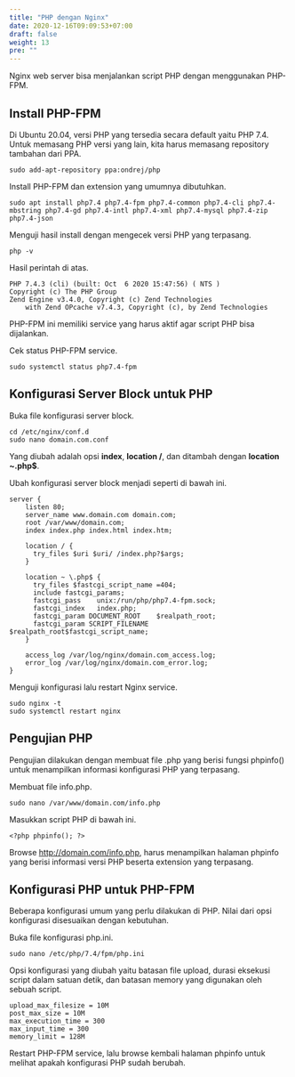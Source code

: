 ```yaml
---
title: "PHP dengan Nginx"
date: 2020-12-16T09:09:53+07:00
draft: false
weight: 13
pre: ""
---
```


Nginx web server bisa menjalankan script PHP dengan menggunakan PHP-FPM.

## Install PHP-FPM
Di Ubuntu 20.04, versi PHP yang tersedia secara default yaitu PHP 7.4. Untuk memasang PHP versi yang lain, kita harus memasang repository tambahan dari PPA. 

```
sudo add-apt-repository ppa:ondrej/php
```

Install PHP-FPM dan extension yang umumnya dibutuhkan.

```
sudo apt install php7.4 php7.4-fpm php7.4-common php7.4-cli php7.4-mbstring php7.4-gd php7.4-intl php7.4-xml php7.4-mysql php7.4-zip php7.4-json
```

Menguji hasil install dengan mengecek versi PHP yang terpasang.

```
php -v
```

Hasil perintah di atas.

```
PHP 7.4.3 (cli) (built: Oct  6 2020 15:47:56) ( NTS )
Copyright (c) The PHP Group
Zend Engine v3.4.0, Copyright (c) Zend Technologies
    with Zend OPcache v7.4.3, Copyright (c), by Zend Technologies
```

PHP-FPM ini memiliki service yang harus aktif agar script PHP bisa dijalankan. 

Cek status PHP-FPM service.

```
sudo systemctl status php7.4-fpm
```

## Konfigurasi Server Block untuk PHP

Buka file konfigurasi server block.

```
cd /etc/nginx/conf.d
sudo nano domain.com.conf
```

Yang diubah adalah opsi **index**, **location /**, dan ditambah dengan **location ~\.php$**. 

Ubah konfigurasi server block menjadi seperti di bawah ini. 

```
server {
    listen 80;
    server_name www.domain.com domain.com;
    root /var/www/domain.com;
    index index.php index.html index.htm;

    location / {
      try_files $uri $uri/ /index.php?$args;
    }

    location ~ \.php$ {
      try_files $fastcgi_script_name =404;
      include fastcgi_params;
      fastcgi_pass    unix:/run/php/php7.4-fpm.sock;
      fastcgi_index   index.php;
      fastcgi_param DOCUMENT_ROOT    $realpath_root;
      fastcgi_param SCRIPT_FILENAME $realpath_root$fastcgi_script_name; 
    }

    access_log /var/log/nginx/domain.com_access.log;
    error_log /var/log/nginx/domain.com_error.log;
}
```

Menguji konfigurasi lalu restart Nginx service.

```
sudo nginx -t
sudo systemctl restart nginx
```

## Pengujian PHP

Pengujian dilakukan dengan membuat file .php yang berisi fungsi phpinfo() untuk menampilkan informasi konfigurasi PHP yang terpasang. 

Membuat file info.php.

```
sudo nano /var/www/domain.com/info.php
```

Masukkan script PHP di bawah ini.

```
<?php phpinfo(); ?>
```

Browse http://domain.com/info.php, harus menampilkan halaman phpinfo yang berisi informasi versi PHP beserta extension yang terpasang.

## Konfigurasi PHP untuk PHP-FPM

Beberapa konfigurasi umum yang perlu dilakukan di PHP. Nilai dari opsi konfigurasi disesuaikan dengan kebutuhan.

Buka file konfigurasi php.ini.

```
sudo nano /etc/php/7.4/fpm/php.ini
```

Opsi konfigurasi yang diubah yaitu batasan file upload, durasi eksekusi script dalam satuan detik, dan batasan memory yang digunakan oleh sebuah script.

```
upload_max_filesize = 10M
post_max_size = 10M
max_execution_time = 300
max_input_time = 300
memory_limit = 128M
```

Restart PHP-FPM service, lalu browse kembali halaman phpinfo untuk melihat apakah konfigurasi PHP sudah berubah.
